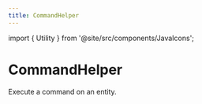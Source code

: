 ```yaml
---
title: CommandHelper
---
```


import { Utility } from '@site/src/components/JavaIcons';

# CommandHelper <Utility/>

Execute a command on an entity.